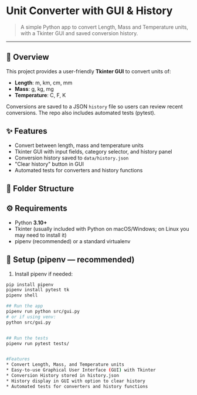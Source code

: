# Unit Converter with GUI & History

> A simple Python app to convert Length, Mass and Temperature units, with a Tkinter GUI and saved conversion history.

---

## 📖 Overview
This project provides a user-friendly **Tkinter GUI** to convert units of:
- **Length**: m, km, cm, mm  
- **Mass**: g, kg, mg  
- **Temperature**: C, F, K  

Conversions are saved to a JSON `history` file so users can review recent conversions. The repo also includes automated tests (pytest).

## ✨ Features
- Convert between length, mass and temperature units  
- Tkinter GUI with input fields, category selector, and history panel  
- Conversion history saved to `data/history.json`  
- "Clear history" button in GUI  
- Automated tests for converters and history functions  


## 📁 Folder Structure


## ⚙️ Requirements
- Python **3.10+**
- Tkinter (usually included with Python on macOS/Windows; on Linux you may need to install it)
- pipenv (recommended) or a standard virtualenv


## 🔧 Setup (pipenv — recommended)
1. Install pipenv if needed:
```bash
pip install pipenv
pipenv install pytest tk
pipenv shell

## Run the app
pipenv run python src/gui.py
# or if using venv:
python src/gui.py


## Run the tests
pipenv run pytest tests/


#Features
* Convert Length, Mass, and Temperature units
* Easy-to-use Graphical User Interface (GUI) with Tkinter
* Conversion History stored in history.json
* History display in GUI with option to clear history
* Automated tests for converters and history functions


